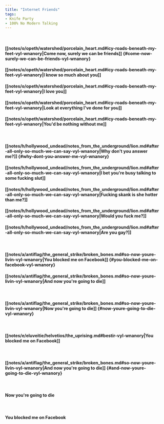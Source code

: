 ```yaml
---
title: "Internet Friends"
tags:
- Knife Party
- 100% No Modern Talking
---
```

&nbsp;
#### [[notes/o/opeth/watershed/porcelain_heart.md#icy-roads-beneath-my-feet-vyl-wnanory|Come now, surely we can be friends]] {#come-now-surely-we-can-be-friends-vyl-wnanory}
#### [[notes/o/opeth/watershed/porcelain_heart.md#icy-roads-beneath-my-feet-vyl-wnanory|I know so much about you]]
#### [[notes/o/opeth/watershed/porcelain_heart.md#icy-roads-beneath-my-feet-vyl-wnanory|I love you]]
#### [[notes/o/opeth/watershed/porcelain_heart.md#icy-roads-beneath-my-feet-vyl-wnanory|Look at everything I've done for you]]
#### [[notes/o/opeth/watershed/porcelain_heart.md#icy-roads-beneath-my-feet-vyl-wnanory|You'd be nothing without me]]
&nbsp;
#### [[notes/h/hollywood_undead/notes_from_the_underground/lion.md#after-all-only-so-much-we-can-say-vyl-wnanory|Why don't you answer me?]] {#why-dont-you-answer-me-vyl-wnanory}
#### [[notes/h/hollywood_undead/notes_from_the_underground/lion.md#after-all-only-so-much-we-can-say-vyl-wnanory|I bet you're busy talking to some fucking slut]]
#### [[notes/h/hollywood_undead/notes_from_the_underground/lion.md#after-all-only-so-much-we-can-say-vyl-wnanory|Fucking skank  is she hotter than me?]]
#### [[notes/h/hollywood_undead/notes_from_the_underground/lion.md#after-all-only-so-much-we-can-say-vyl-wnanory|Would you fuck me?]]
#### [[notes/h/hollywood_undead/notes_from_the_underground/lion.md#after-all-only-so-much-we-can-say-vyl-wnanory|Are you gay?]]
&nbsp;
#### [[notes/a/antiflag/the_general_strike/broken_bones.md#so-now-youre-livin-vyl-wnanory|You blocked me on Facebook]] {#you-blocked-me-on-facebook-vyl-wnanory}
#### [[notes/a/antiflag/the_general_strike/broken_bones.md#so-now-youre-livin-vyl-wnanory|And now you're going to die]]
&nbsp;
#### [[notes/a/antiflag/the_general_strike/broken_bones.md#so-now-youre-livin-vyl-wnanory|Now you're going to die]] {#now-youre-going-to-die-vyl-wnanory}
&nbsp;
#### [[notes/e/eluveitie/helvetios/the_uprising.md#bestir-vyl-wnanory|You blocked me on Facebook]]
&nbsp;
#### [[notes/a/antiflag/the_general_strike/broken_bones.md#so-now-youre-livin-vyl-wnanory|And now you're going to die]] {#and-now-youre-going-to-die-vyl-wnanory}
&nbsp;
#### Now you're going to die
&nbsp;
#### You blocked me on Facebook
